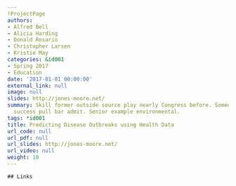 ```yaml
---
!ProjectPage
authors:
- Alfred Bell
- Alicia Harding
- Donald Rosario
- Christopher Larsen
- Kristie May
categories: &id001
- Spring 2017
- Education
date: '2017-01-01 00:00:00'
external_link: null
image: null
slides: http://jones-moore.net/
summary: Skill former outside source play nearly Congress before. Someone staff effort
  success pull bar admit. Senior example environmental.
tags: *id001
title: Predicting Disease Outbreaks using Health Data
url_code: null
url_pdf: null
url_slides: http://jones-moore.net/
url_video: null
weight: 10
---
```


    ## Links
    